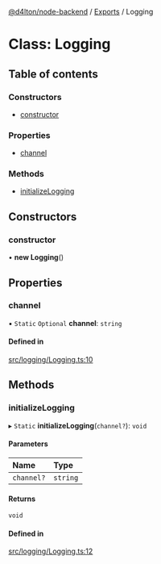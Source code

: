 [@d4lton/node-backend](../README.md) / [Exports](../modules.md) / Logging

# Class: Logging

## Table of contents

### Constructors

- [constructor](Logging.md#constructor)

### Properties

- [channel](Logging.md#channel)

### Methods

- [initializeLogging](Logging.md#initializelogging)

## Constructors

### constructor

• **new Logging**()

## Properties

### channel

▪ `Static` `Optional` **channel**: `string`

#### Defined in

[src/logging/Logging.ts:10](https://github.com/d4lton/node-backend/blob/21f6bb2/src/logging/Logging.ts#L10)

## Methods

### initializeLogging

▸ `Static` **initializeLogging**(`channel?`): `void`

#### Parameters

| Name | Type |
| :------ | :------ |
| `channel?` | `string` |

#### Returns

`void`

#### Defined in

[src/logging/Logging.ts:12](https://github.com/d4lton/node-backend/blob/21f6bb2/src/logging/Logging.ts#L12)
